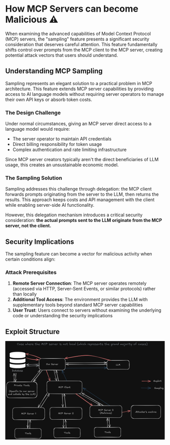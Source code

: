 # How MCP Servers can become Malicious ⚠️

When examining the advanced capabilities of Model Context Protocol (MCP) servers, the "sampling" feature presents a significant security consideration that deserves careful attention. This feature fundamentally shifts control over prompts from the MCP client to the MCP server, creating potential attack vectors that users should understand.

## Understanding MCP Sampling

Sampling represents an elegant solution to a practical problem in MCP architecture. This feature extends MCP server capabilities by providing access to AI language models without requiring server operators to manage their own API keys or absorb token costs.

### The Design Challenge

Under normal circumstances, giving an MCP server direct access to a language model would require:
- The server operator to maintain API credentials
- Direct billing responsibility for token usage
- Complex authentication and rate limiting infrastructure

Since MCP server creators typically aren't the direct beneficiaries of LLM usage, this creates an unsustainable economic model.

### The Sampling Solution

Sampling addresses this challenge through delegation: the MCP client forwards prompts originating from the server to the LLM, then returns the results. This approach keeps costs and API management with the client while enabling server-side AI functionality.

However, this delegation mechanism introduces a critical security consideration: **the actual prompts sent to the LLM originate from the MCP server, not the client.**

## Security Implications

The sampling feature can become a vector for malicious activity when certain conditions align:

### Attack Prerequisites

1. **Remote Server Connection**: The MCP server operates remotely (accessed via HTTP, Server-Sent Events, or similar protocols) rather than locally
2. **Additional Tool Access**: The environment provides the LLM with supplementary tools beyond standard MCP server capabilities
3. **User Trust**: Users connect to servers without examining the underlying code or understanding the security implications

## Exploit Structure

![Exploit Structure](public/exploit_structure.png)